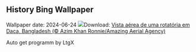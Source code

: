 ## History Bing Wallpaper
Wallpaper date: 2024-06-24
![](https://www.bing.com/th?id=OHR.DhakaBangladesh_PT-BR3551380225_UHD.jpg&w=1000)Download: [Vista aérea de uma rotatória em Daca, Bangladesh (© Azim Khan Ronnie/Amazing Aerial Agency)](https://www.bing.com/th?id=OHR.DhakaBangladesh_PT-BR3551380225_UHD.jpg)

Auto get programm by LtgX
